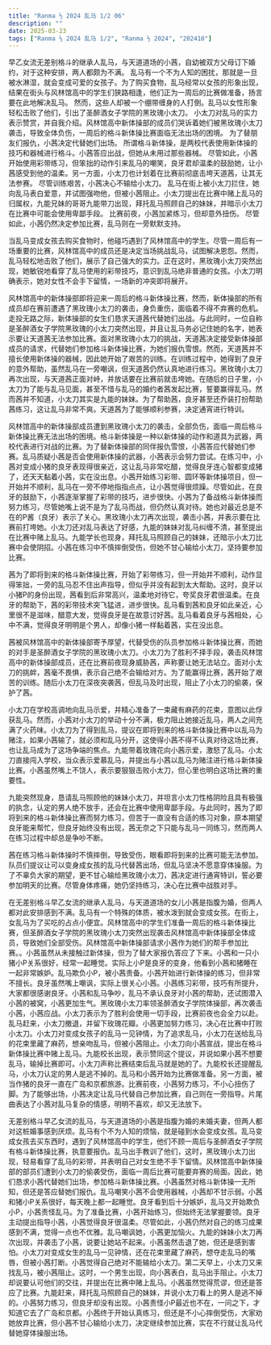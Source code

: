 ```yaml
---
title: "Ranma ½ 2024 乱马 1/2 06"
description: ""
date: 2025-03-23
tags: ["Ranma ½ 2024 乱马 1/2", "Ranma ½ 2024", "202410"]
---
```


早乙女流无差别格斗的继承人乱马，与天道道场的小茜，自幼被双方父母订下婚约，对于这种安排，两人都颇为不满。 乱马有一个不为人知的困扰，那就是一旦被水淋湿，就会变成可爱的女孩子。为了购买食物，乱马经常以女孩的形象出现，结果在街头与风林馆高中的学生们狭路相逢，他们正为一周后的比赛做准备，扬言要在此地解决乱马。 然而，这些人却被一个绷带缠身的人打倒。乱马以女性形象轻松击败了他们，引出了圣醉酒女子学院的黑玫瑰小太刀。 小太刀对乱马的实力表示赞赏，并自我介绍。风林馆高中新体操部的成员们哭诉着她们被黑玫瑰小太刀袭击，导致全体负伤，一周后的格斗新体操比赛面临无法出场的困境。 为了替朋友们报仇，小茜决定代替她们出场。 所谓格斗新体操，是两校代表使用新体操的技巧和器械进行格斗。小茜答应出战，但她从未用过那些器械。 尽管如此，小茜开始使用彩带练习，但笨拙的动作引来乱马的嘲笑，良牙君却温柔的鼓励她，让小茜感受到他的温柔。另一方面，小太刀也计划着在比赛前彻底击垮天道茜，让其无法参赛。 尽管训练艰苦，小茜决心不输给小太刀。 乱马在街上被小太刀拦住，她向乱马表白爱意，并试图强吻他，但被小茜阻止。小太刀提出在比赛中赌上乱马的归属权，九能兄妹的哥哥九能带刀出现，拜托乱马照顾自己的妹妹，并暗示小太刀在比赛中可能会使用卑鄙手段。 比赛前夜，小茜加紧练习，但却意外扭伤。 尽管如此，小茜仍然决定参加比赛，乱马则在一旁默默支持。

当乱马变成女孩去购买食物时，他碰巧遇到了风林馆高中的学生。尽管一周后有一场重要的比赛，风林馆高中的成员还是决定当场挑战乱马，试图解决恩怨。然而，乱马轻松地击败了他们，展示了自己强大的实力。正在这时，黑玫瑰小太刀突然出现，她敏锐地看穿了乱马使用的彩带技巧，意识到乱马绝非普通的女孩。小太刀明确表示，她对女性不会手下留情，一场新的冲突即将展开。

风林馆高中的新体操部即将迎来一周后的格斗新体操比赛，然而，新体操部的所有成员却在赛前遭遇了黑玫瑰小太刀的袭击，身负重伤，面临着不得不弃赛的危机。走投无路之际，新体操部的女生们恳求天道茜代替她们出战。与此同时，一位自称是圣醉酒女子学院黑玫瑰的小太刀突然出现，并且让乱马务必记住她的名字，她表示要让天道茜无法参加比赛。面对黑玫瑰小太刀的挑战，天道茜决定接受新体操部成员的请求，代替她们参加格斗新体操比赛，为她们报仇雪恨。然而，天道茜并不擅长使用新体操的器械，因此她开始了艰苦的训练。在训练过程中，她得到了良牙的意外帮助，虽然乱马在一旁嘲讽，但天道茜仍然认真地进行练习。黑玫瑰小太刀再次出现，与天道茜正面对峙，并放话要在比赛前就击垮她。在随后的日子里，小太刀为了能与乱马见面，甚至不惜与乱马的婚约者茜发起比赛，誓要赢得乱马。然而茜并不知道，小太刀其实是九能的妹妹。为了帮助茜，良牙甚至还乔装打扮帮助茜练习，这让乱马非常不爽。天道茜为了能够顺利参赛，决定通宵进行特训。

风林馆高中的新体操部成员遭到黑玫瑰小太刀的袭击，全部负伤，面临一周后格斗新体操比赛无法出场的困境。格斗新体操是一种以新体操的动作和道具为武器，两校代表进行对战的比赛。为了替新体操部的同伴报仇雪恨，小茜答应代替她们参赛。乱马质疑小茜是否会使用新体操的武器，小茜表示会努力尝试。在练习中，小茜对变成小猪的良牙表现得很亲近，这让乱马非常吃醋，觉得良牙连心智都变成猪了，还天天黏着小茜，实在没出息。小茜开始练习彩带、圆环等新体操项目，但一开始并不顺利，乱马在一旁不停地指指点点，让小茜觉得很烦躁。尽管如此，在良牙的鼓励下，小茜逐渐掌握了彩带的技巧，进步很快。小茜为了备战格斗新体操而努力练习，尽管她嘴上说不是为了乱马而战，但仍然认真对待。她也对最近总是不在的P酱（良牙）表示了关心。黑玫瑰小太刀再次出现，袭击小茜，并表示要在比赛前打垮她。小太刀还对乱马表达了好感，九能的妹妹对乱马纠缠不清，甚至提出在比赛中赌上乱马。九能学长也现身，拜托乱马照顾自己的妹妹，还暗示小太刀比赛中会使阴招。小茜在练习中不慎摔倒受伤，但她不甘心输给小太刀，坚持要参加比赛。

茜为了即将到来的格斗新体操比赛，开始了彩带练习，但一开始并不顺利，动作显得笨拙，一旁的乱马忍不住出声指导，但似乎并没有起到太大帮助。这时，良牙以小猪P的身份出现，茜看到后非常高兴，温柔地对待它，夸奖良牙君很温柔。在良牙的帮助下，茜的彩带技术突飞猛进，进步很快。乱马看到茜和良牙如此亲近，心里很不是滋味，醋意大发，觉得良牙是在故意讨好茜。乱马看着良牙与茜相处，心中不满，觉得良牙明明是个男人，却像小猪一样黏着茜，实在没出息。

茜被风林馆高中的新体操部寄予厚望，代替受伤的队员参加格斗新体操比赛，而她的对手是圣醉酒女子学院的黑玫瑰小太刀。小太刀为了胜利不择手段，袭击风林馆高中的新体操部成员，还在比赛前夜现身威胁茜，声称要让她无法站立。面对小太刀的挑衅，茜毫不畏惧，表示自己绝不会输给对方。为了能赢得比赛，茜开始了艰苦的训练。随后小太刀在深夜突袭茜，但乱马及时出现，阻止了小太刀的偷袭，保护了茜。

小太刀在学校高调地向乱马示爱，并精心准备了一束藏有麻药的花束，意图以此俘获乱马。然而，小茜对小太刀的举动十分不满，极力阻止她接近乱马，两人之间充满了火药味。小太刀为了得到乱马，提议在即将到来的格斗新体操比赛中以乱马为赌注，如果小茜输了，就必须和乱马分开，这使得小茜不得不认真对待这场比赛，也让乱马成为了这场争端的焦点。九能带着玫瑰花向小茜示爱，激怒了乱马。小太刀直接闯入学校，当众表示爱慕乱马，并提出与小茜以乱马为赌注进行格斗新体操比赛。小茜虽然嘴上不饶人，表示要狠狠击败小太刀，但心里也明白这场比赛的重要性。

九能突然现身，恳请乱马照顾他的妹妹小太刀，并坦言小太刀性格阴险且具有极强的执念，认定的男人绝不放手，还会在比赛中使用卑鄙手段。与此同时，茜为了即将到来的格斗新体操比赛而努力练习，但苦于一直没有合适的练习对象，原本期望良牙能来帮忙，但良牙始终没有出现，茜无奈之下只能与乱马一同练习，然而两人在练习过程中却总是争吵不断。

茜在练习格斗新体操时不慎摔倒，导致受伤，眼看即将到来的比赛可能无法参加。队员们提议让可以变身成女孩的乱马代替茜出场，但乱马坚决不愿意穿体操服。为了不辜负大家的期望，更不甘心输给黑玫瑰小太刀，茜决定进行通宵特训，誓必要参加明天的比赛。尽管身体疼痛，她仍坚持练习，决心在比赛中战胜对手。

在无差别格斗早乙女流的继承人乱马，与天道道场的女儿小茜是指腹为婚，但两人都对此安排感到不满。乱马有一个特殊的体质，被水泼到就会变成女孩。在街上，女乱马为了买吃的占点小便宜。风林馆高中的学生们准备一周后的格斗新体操比赛，但圣醉酒女子学院的黑玫瑰小太刀突然出现袭击风林馆高中新体操部全体成员，导致她们全部受伤。风林馆高中新体操部请求小茜作为她们的帮手参加比赛。。小茜虽然从未接触过新体操，但为了替大家报仇答应了下来。小茜和一只小猪小P关系很好，经常一起睡觉。实际上小P是良牙的变身，他看到小茜和猪睡在一起非常嫉妒。乱马欺负小P，被小茜责备。小茜开始进行新体操的练习，但非常不擅长。良牙虽然嘴上嘲讽，实际上很关心小茜。小茜练习彩带，技巧有所提升，大家都很感谢良牙。小茜和乱马争吵，乱马不承认良牙对小茜的帮助，还试图潜入小茜的被窝，小茜更加生气。黑玫瑰小太刀率领圣醉酒女子学院体操部，再次袭击小茜，小茜应战。小太刀表示为了胜利会使用一切手段，比赛前夜也会全力以赴。乱马赶来，小太刀撤退，并留下玫瑰花瓣。小茜更加努力练习，决心在比赛中打败小太刀。小太刀对变成女孩子的乱马一见钟情，为了追求乱马，小太刀在送给乱马的花束里藏了麻药，想亲吻乱马，但被小茜阻止。小太刀向小茜宣战，提出在格斗新体操比赛中赌上乱马。九能校长出现，表示赞同这个提议，并说如果小茜不想要乱马，输掉比赛即可。小太刀声称比赛结束后乱马就是她的了。九能校长还提醒乱马，小太刀认定的男人是逃不掉的。乱马和小茜开始为比赛做准备。另一方面，被当作猪的良牙一直在广岛和京都旅游。比赛前夜，小茜努力练习，不小心扭伤了脚。为了能够出场，小茜决定让乱马代替自己参加比赛，自己则在一旁指导。片尾曲表达了小茜对乱马复杂的情感，明明不喜欢，却又无法放下。

无差别格斗早乙女流的乱马，与天道道场的小茜是指腹为婚的未婚夫妻，但两人都对这桩婚事感到厌烦。乱马有个不为人知的烦恼，就是碰到水会变成女孩。乱马变成女孩去买东西时，遇到了风林馆高中的学生，他们不顾一周后与圣醉酒女子学院有格斗新体操比赛，执意要报仇。乱马出手教训了他们，这时，黑玫瑰小太刀出现，轻易看穿了乱马的彩带，并表明自己对女生绝不手下留情。风林馆高中新体操部的部员们遭到小太刀的偷袭受伤，面临一周后比赛可能要弃赛的局面。因此，她们恳求小茜代替她们出场，参加格斗新体操比赛。小茜虽然对格斗新体操一无所知，但还是答应替她们报仇。乱马嘲笑小茜不会使用器械，小茜却不甘示弱。小茜和猪小P关系很好，每天晚上都一起睡觉。良牙看到后十分嫉妒，乱马又开始欺负小P，小茜责怪乱马。为了准备比赛，小茜开始练习，但始终无法掌握要领。良牙主动提出指导小茜，小茜觉得良牙很温柔。尽管如此，小茜仍然对自己的练习成果感到不满，觉得一点也不优雅。乱马嘲讽她，小茜更加恼火。九能的妹妹小太刀再次出现，并袭击了小茜，说要让她站不起来。小茜虽然击退了她，但还是感到害怕。小太刀对变成女生的乱马一见钟情，还在花束里藏了麻药，想夺走乱马的嘴唇，但被小茜打断。小茜觉得自己绝对不能输给小太刀。第二天早上，小太刀又来找乱马，被小茜阻止。这时，一个男生出现，向小茜表白，乱马出手阻止。小太刀却说要认可他们的交往，并提出在比赛中赌上乱马。小茜虽然觉得荒谬，但还是答应了比赛。九能赶来，拜托乱马照顾自己的妹妹，并说小太刀看上的男人是逃不掉的。小茜努力练习，但良牙却没有出现。小茜责怪小P最近也不在，一问之下，才知道它去了广岛和京都。小茜终于开始认真练习，但还是不小心摔倒受伤，大家劝她放弃比赛，但小茜不甘心输给小太刀，决定继续参加比赛，实在不行就让乱马代替她穿体操服出场。